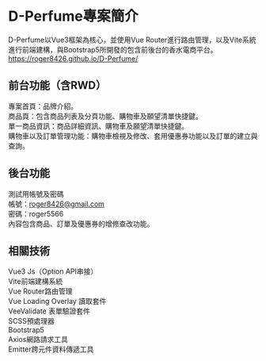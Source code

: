 # D-Perfume專案簡介

D-Perfume以Vue3框架為核心，並使用Vue Router進行路由管理，以及Vite系統進行前端建構，與Bootstrap5所開發的包含前後台的香水電商平台。  
https://roger8426.github.io/D-Perfume/

## 前台功能（含RWD）

專案首頁：品牌介紹。  
商品頁：包含商品列表及分頁功能、購物車及願望清單快捷鍵。  
單一商品資訊：商品詳細資訊、購物車及願望清單快捷鍵。  
購物車以及訂單管理功能：購物車檢視及修改、套用優惠券功能以及訂單的建立與查詢。  

## 後台功能

測試用帳號及密碼  
帳號：roger8426@gmail.com  
密碼：roger5566  
內容包含商品、訂單及優惠券的增修查改功能。

## 相關技術

Vue3 Js（Option API串接）  
Vite前端建構系統  
Vue Router路由管理  
Vue Loading Overlay 讀取套件  
VeeValidate 表單驗證套件  
SCSS預處理器  
Bootstrap5  
Axios網路請求工具  
Emitter跨元件資料傳遞工具  